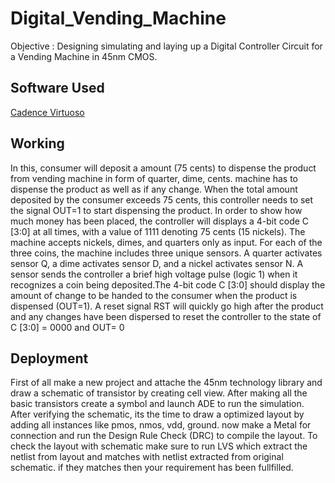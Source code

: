 # Digital_Vending_Machine
Objective : Designing simulating and laying up a Digital Controller Circuit for a Vending Machine in 45nm CMOS.

## Software Used
[Cadence Virtuoso](https://ee.usc.edu/~redekopp/ee209/virtuoso/setup/USCVLSI-VirtuosoTutorial.pdf)

## Working
In this, consumer will deposit a amount (75 cents) to dispense the product from vending machine in form of quarter, dime, cents. machine has to dispense the product as well as if any change. 
When the total amount deposited by the consumer exceeds 75 cents, this controller needs to set the signal OUT=1 to start dispensing the product. 
In order to show how much money has been placed, the controller will displays a 4-bit code C [3:0] at all times, with a value of 1111 denoting 75 cents (15 nickels). 
The machine accepts nickels, dimes, and quarters only as input. For each of the three coins, the machine includes three unique sensors. A quarter activates sensor Q, a dime activates sensor D, and a nickel activates sensor N.
A sensor sends the controller a brief high voltage pulse (logic 1) when it recognizes a coin being deposited.The 4-bit code C [3:0] should display the amount of change to be handed to the consumer when the product is dispensed (OUT=1).
A reset signal RST will quickly go high after the product and any changes have been dispersed to reset the controller to the state of C [3:0] = 0000 and OUT= 0

## Deployment
First of all make a new project and attache the  45nm technology library and draw a schematic of transistor by creating cell view. After making all the basic transistors create a symbol and launch ADE to run the simulation. 
After verifying the schematic, its the time to draw a optimized layout by adding all instances like pmos, nmos, vdd, ground. now make a Metal for connection and run the Design Rule Check (DRC) to compile the layout. 
To check the layout with schematic make sure to run LVS which extract the netlist from layout and matches with netlist extracted from original schematic. if they matches then your requirement has been fullfilled.
